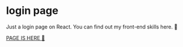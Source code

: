 # login page

Just a login page on React. You can find out my front-end skills here. 🙂

[PAGE IS HERE 🔗](https://umyar.com)
